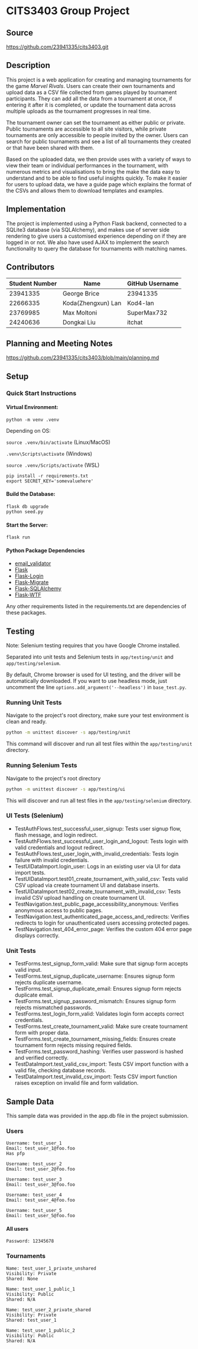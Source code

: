 # CITS3403 Group Project

## Source
https://github.com/23941335/cits3403.git

## Description
This project is a web application for creating and managing tournaments for the game _Marvel Rivals_. Users can create their own tournaments and upload data as a CSV file collected from games played by tournament participants. They can add all the data from a tournament at once, if entering it after it is completed, or update the tournament data across multiple uploads as the tournament progresses in real time.

The tournament owner can set the tournament as either public or private. Public tournaments are accessible to all site visitors, while private tournaments are only accessible to people invited by the owner. Users can search for public tournaments and see a list of all tournaments they created or that have been shared with them.

Based on the uploaded data, we then provide uses with a variety of ways to view their team or individual performances in the tournament, with numerous metrics and visualisations to bring the make the data easy to understand and to be able to find useful insights quickly. To make it easier for users to upload data, we have a guide page which explains the format of the CSVs and allows them to download templates and examples.

## Implementation
The project is implemented using a Python Flask backend, connected to a SQLite3 database (via SQLAlchemy), and makes use of server side rendering to give users a customised experience depending on if they are logged in or not. We also have used AJAX to implement the search functionality to query the database for tournaments with matching names.

## Contributors
| Student Number | Name            | GitHub Username |
|----------------|-----------------|-----------------|
| 23941335       | George Brice    | 23941335        |
| 22666335       | Koda(Zhengxun) Lan        | Kod4-lan        |
| 23769985       | Max Moltoni     | SuperMax732     |
| 24240636       | Dongkai Liu     | itchat          |

## Planning and Meeting Notes
https://github.com/23941335/cits3403/blob/main/planning.md

## Setup

### Quick Start Instructions

#### Virtual Environment:
```
python -m venv .venv
```
Depending on OS:

`source .venv/bin/activate` (Linux/MacOS)

`.venv\Scripts\activate` (Windows)

`source .venv/Scripts/activate` (WSL)

```
pip install -r requirements.txt
export SECRET_KEY='somevaluehere'
```
#### Build the Database:
```
flask db upgrade
python seed.py
```
#### Start the Server:
```
flask run
```

#### Python Package Dependencies
- [email_validator](https://github.com/JoshData/python-email-validator)
- [Flask](https://github.com/pallets/flask)
- [Flask-Login](https://github.com/maxcountryman/flask-login)
- [Flask-Migrate](https://github.com/miguelgrinberg/flask-migrate)
- [Flask-SQLAlchemy](https://github.com/pallets-eco/flask-sqlalchemy/)
- [Flask-WTF](https://github.com/pallets-eco/flask-wtf/)

Any other requirements listed in the requirements.txt are dependencies of these packages.

## Testing

Note: Selenium testing requires that you have Google Chrome installed.

Separated into unit tests and Selenium tests in `app/testing/unit` and `app/testing/selenium`.

By default, Chrome browser is used for UI testing, and the driver will be automatically downloaded. If you want to use headless mode, just uncomment the line `options.add_argument('--headless')` in `base_test.py`.

### Running Unit Tests

Navigate to the project's root directory, make sure your test environment is clean and ready. 

```bash
python -m unittest discover -s app/testing/unit
```

This command will discover and run all test files within the `app/testing/unit` directory.

### Running Selenium Tests

Navigate to the project's root directory

```bash
python -m unittest discover -s app/testing/ui
```

This will discover and run all test files in the `app/testing/selenium` directory.

### UI Tests (Selenium)
- TestAuthFlows.test_successful_user_signup: Tests user signup flow, flash message, and login redirect.
- TestAuthFlows.test_successful_user_login_and_logout: Tests login with valid credentials and logout redirect.
- TestAuthFlows.test_user_login_with_invalid_credentials: Tests login failure with invalid credentials.
- TestUIDataImport.login_user: Logs in an existing user via UI for data import tests.
- TestUIDataImport.test01_create_tournament_with_valid_csv: Tests valid CSV upload via create tournament UI and database inserts.
- TestUIDataImport.test02_create_tournament_with_invalid_csv: Tests invalid CSV upload handling on create tournament UI.
- TestNavigation.test_public_page_accessibility_anonymous: Verifies anonymous access to public pages.
- TestNavigation.test_authenticated_page_access_and_redirects: Verifies redirects to login for unauthenticated users accessing protected pages.
- TestNavigation.test_404_error_page: Verifies the custom 404 error page displays correctly.

### Unit Tests
- TestForms.test_signup_form_valid: Make sure that signup form accepts valid input.
- TestForms.test_signup_duplicate_username: Ensures signup form rejects duplicate username.
- TestForms.test_signup_duplicate_email: Ensures signup form rejects duplicate email.
- TestForms.test_signup_password_mismatch: Ensures signup form rejects mismatched passwords.
- TestForms.test_login_form_valid: Validates login form accepts correct credentials.
- TestForms.test_create_tournament_valid: Make sure create tournament form with proper data.
- TestForms.test_create_tournament_missing_fields: Ensures create tournament form rejects missing required fields.
- TestForms.test_password_hashing: Verifies user password is hashed and verified correctly.
- TestDataImport.test_valid_csv_import: Tests CSV import function with a valid file, checking database records.
- TestDataImport.test_invalid_csv_import: Tests CSV import function raises exception on invalid file and form validation.

## Sample Data

This sample data was provided in the app.db file in the project submission.

### Users
```
Username: test_user_1
Email: test_user_1@foo.foo
Has pfp
```
```
Username: test_user_2
Email: test_user_2@foo.foo
```
```
Username: test_user_3
Email: test_user_3@foo.foo
```
```
Username: test_user_4
Email: test_user_4@foo.foo
```
```
Username: test_user_5
Email: test_user_5@foo.foo
```
#### All users
```
Password: 12345678
```
### Tournaments
```
Name: test_user_1_private_unshared
Visibility: Private
Shared: None
```
```
Name: test_user_1_public_1
Visibility: Public
Shared: N/A
```
```
Name: test_user_2_private_shared
Visibility: Private
Shared: test_user_1
```
```
Name: test_user_1_public_2
Visibility: Public
Shared: N/A
```
